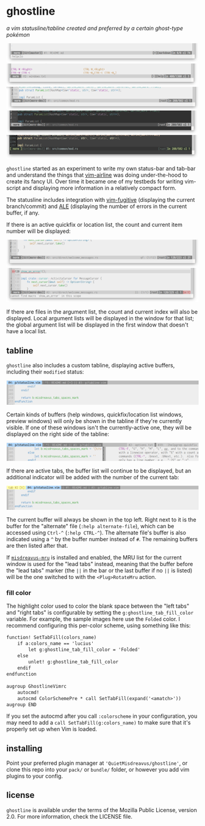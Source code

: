 # ghostline

*a vim statusline/tabline created and preferred by a certain ghost-type pokémon*

![markdown sample](images/gl-markdown.png)\
![vim help file sample](images/gl-help.png)\
![rust sample](images/gl-rust.png)\
![rust sample in lucius dark](images/gl-rust-luciusdark.png)\
![rust sample in zenburn](images/gl-rust-zenburn.png)

`ghostline` started as an experiment to write my own status-bar and tab-bar and understand the
things that [vim-airline] was doing under-the-hood to create its fancy UI. Over time it became one
of my testbeds for writing vim-script and displaying more information in a relatively compact form.

[vim-airline]: https://github.com/vim-airline/vim-airline

The statusline includes integration with [vim-fugitive][] (displaying the current branch/commit) and
[ALE][] (displaying the number of errors in the current buffer, if any.

[vim-fugitive]: https://github.com/tpope/vim-fugitive
[ALE]: https://github.com/dense-analysis/ale

If there is an active quickfix or location list, the count and current item number will be
displayed:

![quickfix counter](images/gl-quickfix.png)\
![location list counter](images/gl-ale-count.png)

If there are files in the argument list, the count and current index will also be displayed. Local
argument lists will be displayed in the window for that list; the global argument list will be
displayed in the first window that doesn't have a local list.

## tabline

`ghostline` also includes a custom tabline, displaying active buffers, including their `modified`
status:

![tabline sample](images/gl-tabline.png)

Certain kinds of buffers (help windows, quickfix/location list windows, preview windows) will only
be shown in the tabline if they're currently visible. If one of these windows isn't the
currently-active one, they will be displayed on the right side of the tabline:

![tabline with help window visible on the right](images/gl-tabline-help.png)

If there are active tabs, the buffer list will continue to be displayed, but an additional indicator
will be added with the number of the current tab:

![tabline with a current-tab indicator](images/gl-tabline-withtab.png)

The current buffer will always be shown in the top left. Right next to it is the buffer for the
"alternate" file (`:help alternate-file`), which can be accessed using `Ctrl-^` (`:help CTRL-^`).
The alternate file's buffer is also indicated using a `^` by the buffer number instead of `#`. The
remaining buffers are then listed after that.

If [`misdreavus-mru`] is installed and enabled, the MRU list for the current window is used for the
"lead tabs" instead, meaning that the buffer before the "lead tabs" marker (the `||` in the bar or
the last buffer if no `||` is listed) will be the one switched to with the `<Plug>RotateMru` action.

[`misdreavus-mru`]: https://github.com/QuietMisdreavus/misdreavus-mru

### fill color

The highlight color used to color the blank space between the "left tabs" and "right tabs" is
configurable by setting the `g:ghostline_tab_fill_color` variable. For example, the sample images
here use the `Folded` color. I recommend configuring this per-color scheme, using something like
this:

```vim
function! SetTabFill(colors_name)
    if a:colors_name == 'lucius'
        let g:ghostline_tab_fill_color = 'Folded'
    else
        unlet! g:ghostline_tab_fill_color
    endif
endfunction

augroup GhostlineVimrc
    autocmd!
    autocmd ColorSchemePre * call SetTabFill(expand('<amatch>'))
augroup END
```

If you set the autocmd after you call `:colorscheme` in your configuration, you may need to add a
`call SetTabFill(g:colors_name)` to make sure that it's properly set up when Vim is loaded.

## installing

Point your preferred plugin manager at `'QuietMisdreavus/ghostline'`, or clone this repo into your
`pack/` or `bundle/` folder, or however you add vim plugins to your config.

## license

`ghostline` is available under the terms of the Mozilla Public License, version 2.0. For more
information, check the LICENSE file.
